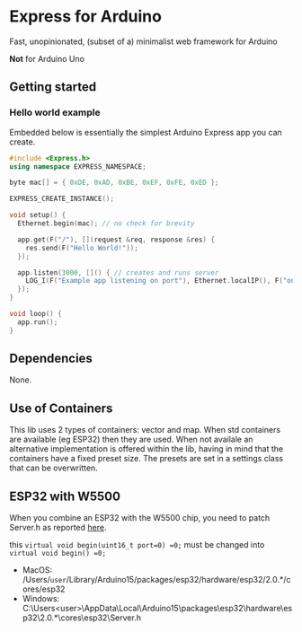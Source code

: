 # Express for Arduino
Fast, unopinionated, (subset of a) minimalist web framework for Arduino

**Not** for Arduino Uno

## Getting started

### Hello world example

Embedded below is essentially the simplest Arduino Express app you can create. 

```cpp
#include <Express.h>
using namespace EXPRESS_NAMESPACE;

byte mac[] = { 0xDE, 0xAD, 0xBE, 0xEF, 0xFE, 0xED };

EXPRESS_CREATE_INSTANCE();

void setup() {
  Ethernet.begin(mac); // no check for brevity

  app.get(F("/"), [](request &req, response &res) {
    res.send(F("Hello World!"));
  });

  app.listen(3000, []() { // creates and runs server
    LOG_I(F("Example app listening on port"), Ethernet.localIP(), F("on port"), app.port);
  });
}

void loop() {
  app.run();
}
```

## Dependencies
None.

## Use of Containers
This lib uses 2 types of containers: vector and map. When std containers are available (eg ESP32) then they are used. When not availale an alternative implementation is offered within the lib, having in mind that the containers have a fixed preset size. The presets are set in a settings class that can be overwritten. 

## ESP32 with W5500 
When you combine an ESP32 with the W5500 chip, you need to patch Server.h as reported [here](https://github.com/PaulStoffregen/Ethernet/issues/42).

this `virtual void begin(uint16_t port=0) =0;` must be changed into `virtual void begin() =0;` 

- MacOS:   /Users/`user`/Library/Arduino15/packages/esp32/hardware/esp32/2.0.*/cores/esp32
- Windows: C:\Users\<user>\AppData\Local\Arduino15\packages\esp32\hardware\esp32\2.0.*\cores\esp32\Server.h
              
